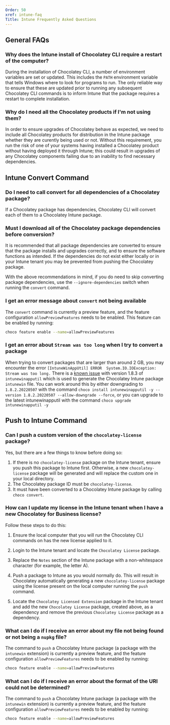 ```yaml
---
Order: 50
xref: intune-faq
Title: Intune Frequently Asked Questions
---
```


<?! Include "../../../shared/intune-note.txt" /?>

## General FAQs

### Why does the Intune install of Chocolatey CLI require a restart of the computer?

During the installation of Chocolatey CLI, a number of environment variables are set or updated. This includes the `PATH` environment variable that tells Windows where to look for programs to run. The only reliable way to ensure that these are updated prior to running any subsequent Chocolatey CLI commands is to inform Intune that the package requires a restart to complete installation.

### Why do I need all the Chocolatey products if I'm not using them?

In order to ensure upgrades of Chocolatey behave as expected, we need to include all Chocolatey products for distribution in the Intune package whether they are curently being used or not. Without this requirement, you run the risk of one of your systems having installed a Chocolatey product without having deployed it through Intune; this could result in upgrades of any Chocolatey components failing due to an inability to find necessary dependencies.

## Intune Convert Command

### Do I need to call convert for all dependencies of a Chocolatey package?

If a Chocolatey package has dependencies, Chocolatey CLI will convert each of them to a Chocolatey Intune package.

### Must I download all of the Chocolatey package dependencies before conversion?


It is recommended that all package dependencies are converted to ensure that the package installs and upgrades correctly, and to ensure the software functions as intended. If the dependencies do not exist either locally or in your Intune tenant you may be prevented from pushing the Chocolatey package.

With the above recommendations in mind, if you do need to skip converting package dependencies, use the `--ignore-dependencies` switch when running the `convert` command.

### I get an error message about `convert` not being available

The `convert` command is currently a preview feature, and the feature configuration `allowPreviewFeatures` needs to be enabled. This feature can be enabled by running:

~~~sh
choco feature enable --name=allowPreviewFeatures
~~~

### I get an error about `Stream was too long` when I try to convert a package

When trying to convert packages that are larger than around 2 GB, you may encounter the error `[IntuneWinAppUtil] ERROR  System.IO.IOException: Stream was too long.` There is a [known issue](https://github.com/microsoft/Microsoft-Win32-Content-Prep-Tool/issues/58) with version 1.8.3 of `intunewinapputil` which is used to generate the Chocolatey Intune package `intunewin` file. You can work around this by either downgrading to `1.8.2.20220507` with the command `choco install intunewinapputil -y --version 1.8.2.20220507 --allow-downgrade --force`, or you can upgrade to the latest intunewinapputil with the command `choco upgrade intunewinapputil -y`

## Push to Intune Command

### Can I push a custom version of the `chocolatey-license` package?

Yes, but there are a few things to know before doing so:

1. If there is no `chocolatey-license` package on the Intune tenant, ensure you push this package to Intune first. Otherwise, a new `chocolatey-license` package will be generated and will replace the custom one in your local directory.
1. The Chocolatey package ID must be `chocolatey-license`.
1. It must have been converted to a Chocolatey Intune package by calling `choco convert`.

### How can I update my license in the Intune tenant when I have a new Chocolatey for Business license?

Follow these steps to do this:


1. Ensure the local computer that you will run the Chocolatey CLI commands on has the new license applied to it.

1. Login to the Intune tenant and locate the `Chocolatey License` package.
1. Replace the `Notes` section of the Intune package with a non-whitespace character (for example, the letter A).
1. Push a package to Intune as you would normally do. This will result in Chocolatey automatically generating a new `chocolatey-license` package using the license present on the local computer running the `push` command.
1. Locate the `Chocolatey Licensed Extension` package in the Intune tenant and add the new `Chocolatey License` package, created above, as a dependency and remove the previous `Chocolatey License` package as a dependency.


### What can I do if I receive an error about my file not being found or not being a `nupkg` file?

The command to `push` a Chocolatey Intune package (a package with the `intunewin` extension) is currently a preview feature, and the feature configuration `allowPreviewFeatures` needs to be enabled by running:

~~~sh
choco feature enable --name=allowPreviewFeatures
~~~

### What can I do if I receive an error about the format of the URI could not be determined?

The command to `push` a Chocolatey Intune package (a package with the `intunewin` extension) is currently a preview feature, and the feature configuration `allowPreviewFeatures` needs to be enabled by running:

~~~sh
choco feature enable --name=allowPreviewFeatures
~~~
